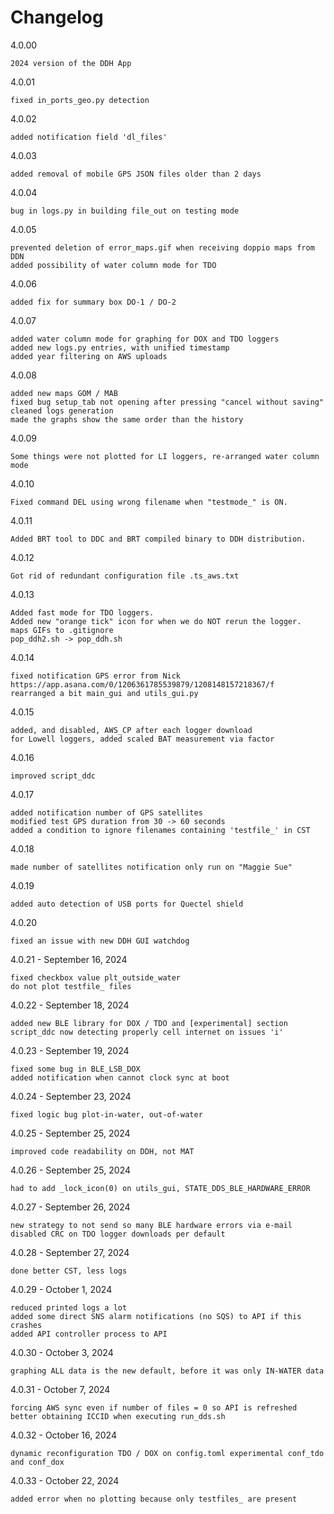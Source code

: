 # Changelog

4.0.00

    2024 version of the DDH App

4.0.01 

    fixed in_ports_geo.py detection

4.0.02

    added notification field 'dl_files'

4.0.03

    added removal of mobile GPS JSON files older than 2 days

4.0.04

    bug in logs.py in building file_out on testing mode

4.0.05
    
    prevented deletion of error_maps.gif when receiving doppio maps from DDN
    added possibility of water column mode for TDO

4.0.06

    added fix for summary box DO-1 / DO-2

4.0.07

    added water column mode for graphing for DOX and TDO loggers
    added new logs.py entries, with unified timestamp
    added year filtering on AWS uploads

4.0.08

    added new maps GOM / MAB
    fixed bug setup_tab not opening after pressing "cancel without saving"
    cleaned logs generation
    made the graphs show the same order than the history

4.0.09

    Some things were not plotted for LI loggers, re-arranged water column mode

4.0.10

    Fixed command DEL using wrong filename when "testmode_" is ON.

4.0.11

    Added BRT tool to DDC and BRT compiled binary to DDH distribution.

4.0.12

    Got rid of redundant configuration file .ts_aws.txt

4.0.13

    Added fast mode for TDO loggers.
    Added new "orange tick" icon for when we do NOT rerun the logger.
    maps GIFs to .gitignore
    pop_ddh2.sh -> pop_ddh.sh

4.0.14

    fixed notification GPS error from Nick
    https://app.asana.com/0/1206361785539879/1208148157218367/f
    rearranged a bit main_gui and utils_gui.py

4.0.15

    added, and disabled, AWS_CP after each logger download
    for Lowell loggers, added scaled BAT measurement via factor

4.0.16

    improved script_ddc

4.0.17

    added notification number of GPS satellites
    modified test GPS duration from 30 -> 60 seconds
    added a condition to ignore filenames containing 'testfile_' in CST

4.0.18

    made number of satellites notification only run on "Maggie Sue"

4.0.19

    added auto detection of USB ports for Quectel shield

4.0.20

    fixed an issue with new DDH GUI watchdog

4.0.21 - September 16, 2024

    fixed checkbox value plt_outside_water
    do not plot testfile_ files

4.0.22 - September 18, 2024

    added new BLE library for DOX / TDO and [experimental] section
    script_ddc now detecting properly cell internet on issues 'i'

4.0.23 - September 19, 2024

    fixed some bug in BLE_LSB_DOX
    added notification when cannot clock sync at boot

4.0.24 - September 23, 2024

    fixed logic bug plot-in-water, out-of-water

4.0.25 - September 25, 2024

    improved code readability on DDH, not MAT

4.0.26 - September 25, 2024

    had to add _lock_icon(0) on utils_gui, STATE_DDS_BLE_HARDWARE_ERROR

4.0.27 - September 26, 2024

    new strategy to not send so many BLE hardware errors via e-mail
    disabled CRC on TDO logger downloads per default

4.0.28 - September 27, 2024

    done better CST, less logs

4.0.29 - October 1, 2024

    reduced printed logs a lot
    added some direct SNS alarm notifications (no SQS) to API if this crashes
    added API controller process to API

4.0.30 - October 3, 2024

    graphing ALL data is the new default, before it was only IN-WATER data

4.0.31 - October 7, 2024

    forcing AWS sync even if number of files = 0 so API is refreshed
    better obtaining ICCID when executing run_dds.sh

4.0.32 - October 16, 2024

    dynamic reconfiguration TDO / DOX on config.toml experimental conf_tdo and conf_dox

4.0.33 - October 22, 2024

    added error when no plotting because only testfiles_ are present
